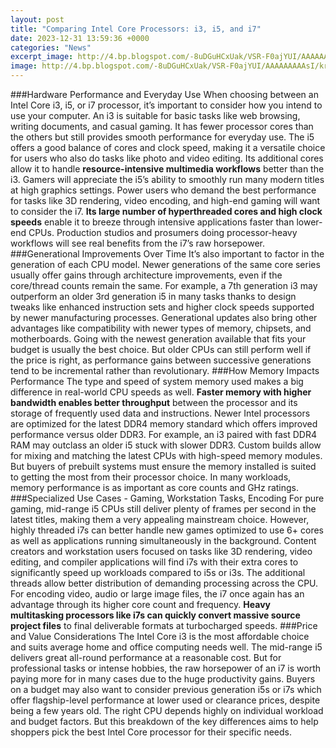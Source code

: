 ```yaml
---
layout: post
title: "Comparing Intel Core Processors: i3, i5, and i7"
date: 2023-12-31 13:59:36 +0000
categories: "News"
excerpt_image: http://4.bp.blogspot.com/-8uDGuHCxUak/VSR-F0ajYUI/AAAAAAAAAsI/krwHxi28m5k/s1600/t1.png
image: http://4.bp.blogspot.com/-8uDGuHCxUak/VSR-F0ajYUI/AAAAAAAAAsI/krwHxi28m5k/s1600/t1.png
---
```


###Hardware Performance and Everyday Use
When choosing between an Intel Core i3, i5, or i7 processor, it’s important to consider how you intend to use your computer. An i3 is suitable for basic tasks like web browsing, writing documents, and casual gaming. It has fewer processor cores than the others but still provides smooth performance for everyday use.
The i5 offers a good balance of cores and clock speed, making it a versatile choice for users who also do tasks like photo and video editing. Its additional cores allow it to handle **resource-intensive multimedia workflows** better than the i3. Gamers will appreciate the i5’s ability to smoothly run many modern titles at high graphics settings. 
Power users who demand the best performance for tasks like 3D rendering, video encoding, and high-end gaming will want to consider the i7. **Its large number of hyperthreaded cores and high clock speeds** enable it to breeze through intensive applications faster than lower-end CPUs. Production studios and prosumers doing processor-heavy workflows will see real benefits from the i7’s raw horsepower.
###Generational Improvements Over Time
It’s also important to factor in the generation of each CPU model. Newer generations of the same core series usually offer gains through architecture improvements, even if the core/thread counts remain the same. For example, a 7th generation i3 may outperform an older 3rd generation i5 in many tasks thanks to design tweaks like enhanced instruction sets and higher clock speeds supported by newer manufacturing processes. 
Generational updates also bring other advantages like compatibility with newer types of memory, chipsets, and motherboards. Going with the newest generation available that fits your budget is usually the best choice. But older CPUs can still perform well if the price is right, as performance gains between successive generations tend to be incremental rather than revolutionary.
###How Memory Impacts Performance
The type and speed of system memory used makes a big difference in real-world CPU speeds as well. **Faster memory with higher bandwidth enables better throughput** between the processor and its storage of frequently used data and instructions. Newer Intel processors are optimized for the latest DDR4 memory standard which offers improved performance versus older DDR3. 
For example, an i3 paired with fast DDR4 RAM may outclass an older i5 stuck with slower DDR3. Custom builds allow for mixing and matching the latest CPUs with high-speed memory modules. But buyers of prebuilt systems must ensure the memory installed is suited to getting the most from their processor choice. In many workloads, memory performance is as important as core counts and GHz ratings.
###Specialized Use Cases - Gaming, Workstation Tasks, Encoding 
For pure gaming, mid-range i5 CPUs still deliver plenty of frames per second in the latest titles, making them a very appealing mainstream choice. However, highly threaded i7s can better handle new games optimized to use 6+ cores as well as applications running simultaneously in the background.
Content creators and workstation users focused on tasks like 3D rendering, video editing, and compiler applications will find i7s with their extra cores to significantly speed up workloads compared to i5s or i3s. The additional threads allow better distribution of demanding processing across the CPU.
For encoding video, audio or large image files, the i7 once again has an advantage through its higher core count and frequency. **Heavy multitasking processors like i7s can quickly convert massive source project files** to final deliverable formats at turbocharged speeds.
###Price and Value Considerations
The Intel Core i3 is the most affordable choice and suits average home and office computing needs well. The mid-range i5 delivers great all-round performance at a reasonable cost. But for professional tasks or intense hobbies, the raw horsepower of an i7 is worth paying more for in many cases due to the huge productivity gains.
Buyers on a budget may also want to consider previous generation i5s or i7s which offer flagship-level performance at lower used or clearance prices, despite being a few years old. The right CPU depends highly on individual workload and budget factors. But this breakdown of the key differences aims to help shoppers pick the best Intel Core processor for their specific needs.